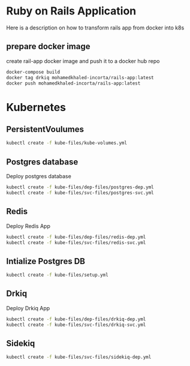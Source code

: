 # Ruby on Rails Application
 Here is a description on how to transform rails app from docker into k8s 
## prepare docker image

create rail-app docker image and push it to a docker hub repo

```bash
docker-compose build
docker tag drkiq mohamedkhaled-incorta/rails-app:latest
docker push mohamedkhaled-incorta/rails-app:latest
```
# Kubernetes
## PersistentVoulumes 

```bash
kubectl create -f kube-files/kube-volumes.yml
```

## Postgres database
Deploy postgres database
```bash
kubectl create -f kube-files/dep-files/postgres-dep.yml
kubectl create -f kube-files/svc-files/postgres-svc.yml
```

## Redis 
Deploy Redis App
```bash
kubectl create -f kube-files/dep-files/redis-dep.yml
kubectl create -f kube-files/svc-files/redis-svc.yml
```
## Intialize Postgres DB

```bash
kubectl create -f kube-files/setup.yml
```
## Drkiq
Deploy Drkiq App
```bash
kubectl create -f kube-files/dep-files/drkiq-dep.yml
kubectl create -f kube-files/svc-files/drkiq-svc.yml
```
## Sidekiq
```bash
kubectl create -f kube-files/svc-files/sidekiq-dep.yml
```